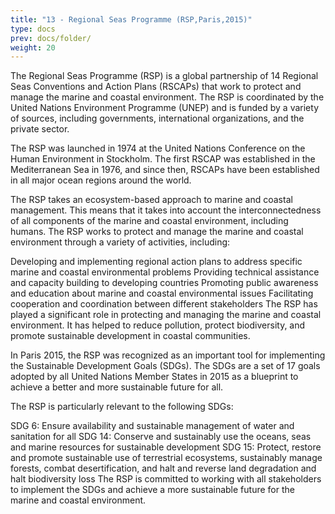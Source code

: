 ```yaml
---
title: "13 - Regional Seas Programme (RSP,Paris,2015)"
type: docs
prev: docs/folder/
weight: 20
---
```

The Regional Seas Programme (RSP) is a global partnership of 14 Regional Seas Conventions and Action Plans (RSCAPs) that work to protect and manage the marine and coastal environment. The RSP is coordinated by the United Nations Environment Programme (UNEP) and is funded by a variety of sources, including governments, international organizations, and the private sector.

The RSP was launched in 1974 at the United Nations Conference on the Human Environment in Stockholm. The first RSCAP was established in the Mediterranean Sea in 1976, and since then, RSCAPs have been established in all major ocean regions around the world.

The RSP takes an ecosystem-based approach to marine and coastal management. This means that it takes into account the interconnectedness of all components of the marine and coastal environment, including humans. The RSP works to protect and manage the marine and coastal environment through a variety of activities, including:

Developing and implementing regional action plans to address specific marine and coastal environmental problems
Providing technical assistance and capacity building to developing countries
Promoting public awareness and education about marine and coastal environmental issues
Facilitating cooperation and coordination between different stakeholders
The RSP has played a significant role in protecting and managing the marine and coastal environment. It has helped to reduce pollution, protect biodiversity, and promote sustainable development in coastal communities.

In Paris 2015, the RSP was recognized as an important tool for implementing the Sustainable Development Goals (SDGs). The SDGs are a set of 17 goals adopted by all United Nations Member States in 2015 as a blueprint to achieve a better and more sustainable future for all.

The RSP is particularly relevant to the following SDGs:

SDG 6: Ensure availability and sustainable management of water and sanitation for all
SDG 14: Conserve and sustainably use the oceans, seas and marine resources for sustainable development
SDG 15: Protect, restore and promote sustainable use of terrestrial ecosystems, sustainably manage forests, combat desertification, and halt and reverse land degradation and halt biodiversity loss
The RSP is committed to working with all stakeholders to implement the SDGs and achieve a more sustainable future for the marine and coastal environment.


